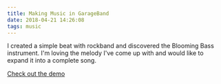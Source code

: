 ```yaml
---
title: Making Music in GarageBand
date: 2018-04-21 14:26:08
tags: music
---
```


I created a simple beat with rockband and discovered the Blooming Bass instrument. I'm loving the melody I've come up with and would like to expand it into a complete song. 

[Check out the demo](/audio/blooming-bass-demo.mp3)



